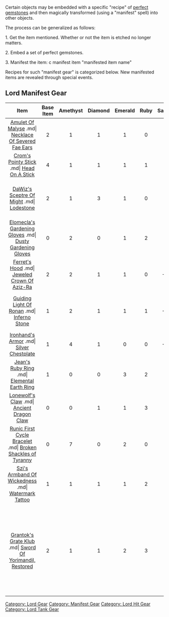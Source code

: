 Certain objects may be embedded with a specific "recipe" of [ perfect
gemstones](Perfect_Gemstones.md "wikilink") and then magically
transformed (using a "manifest" spell) into other objects.

The process can be generalized as follows:

1\. Get the item mentioned. Whether or not the item is etched no longer
matters.

2\. Embed a set of perfect gemstones.

3\. Manifest the item: c manifest item "manifested item name"

Recipes for such "manifest gear" is categorized below. New manifested
items are revealed through special events.

## Lord Manifest Gear

|                                                                   **Item**                                                                    | **Base Item** | **Amethyst** | **Diamond** | **Emerald** | **Ruby** | **Sapphire** | **AC** | **HR** |                                                                                               **DR**                                                                                               | **Notes** |
|:---------------------------------------------------------------------------------------------------------------------------------------------:|:-------------:|:------------:|:-----------:|:-----------:|:--------:|:------------:|:------:|:------:|:--------------------------------------------------------------------------------------------------------------------------------------------------------------------------------------------------:|:---------:|
|         [Amulet Of Malyse](Amulet_Of_Malyse "wikilink") .md\| [Necklace Of Severed Fae Ears](Necklace_Of_Severed_Fae_Ears "wikilink")         |       2       |      1       |      1      |      1      |    0     |      0       |   7    |   7    |                                                                          +2 Str, +2 Con +2/+2 hr/dr better than Necklace                                                                           |           |
|                   [Crom's Pointy Stick](Crom's_Pointy_Stick "wikilink") .md\| [Head On A Stick](Head_On_A_Stick "wikilink")                   |       4       |      1       |      1      |      1      |    1     |      0       |   35   |   35   |                                                                                               +5 Dex                                                                                               |           |
|                    [DaWiz's Sceptre Of Might](DaWiz's_Sceptre_Of_Might "wikilink") .md\| [Lodestone](Lodestone "wikilink")                    |       2       |      1       |      3      |      1      |    0     |     -30      |   0    |   0    |                                                                     -25 svs, +2 wis, +2 int -10ac better than lode, plus above                                                                     |           |
|    [Elomecla's Gardening Gloves](Elomecla's_Gardening_Gloves "wikilink") .md\| [Dusty Gardening Gloves](Dusty_Gardening_Gloves "wikilink")    |       0       |      2       |      0      |      1      |    2     |      0       |   0    |   0    |                                                                            +250 mana, +150 hp, -25 svs, +5 int, +5 wis                                                                             |           |
|                [Ferret's Hood](Ferret's_Hood "wikilink") .md\| [Jeweled Crown Of Aziz-Ra](Jeweled_Crown_Of_Aziz-Ra "wikilink")                |       2       |      2       |      1      |      1      |    0     |     -120     |   0    |   0    |                                                                                       -10 better than crown                                                                                        |           |
|                  [Guiding Light Of Ronan](Guiding_Light_Of_Ronan "wikilink") .md\| [Inferno Stone](Inferno_Stone "wikilink")                  |       1       |      2       |      1      |      1      |    1     |     -100     |   0    |   0    |                                                                       -50 svs, +detects same AC as Inferno Stone, plus above                                                                       |           |
|                    [Ironhand's Armor](Ironhand's_Armor "wikilink") .md\| [Silver Chestplate](Silver_Chestplate "wikilink")                    |       1       |      4       |      1      |      0      |    0     |     -130     |   0    |   0    |                                                                                +5 dex -10 ac better than Chestplate                                                                                |           |
|                 [Jean's Ruby Ring](Jean's_Ruby_Ring "wikilink") .md\| [Elemental Earth Ring](Elemental_Earth_Ring "wikilink")                 |       1       |      0       |      0      |      3      |    2     |     -50      |   0    |   0    |                                                                                  +2 dex -10 ac better than eeRing                                                                                  |           |
|                   [Lonewolf's Claw](Lonewolf's_Claw "wikilink") .md\| [Ancient Dragon Claw](Ancient_Dragon_Claw "wikilink")                   |       0       |      0       |      1      |      1      |    3     |      0       |   25   |   30   |                                                                                                                                                                                                    |           |
| [Runic First Cycle Bracelet](Runic_First_Cycle_Bracelet "wikilink") .md\| [Broken Shackles of Tyranny](Broken_Shackles_of_Tyranny "wikilink") |       0       |      7       |      0      |      2      |    0     |      0       |   9    |   9    |                                                                                  +3/+3 hr/dr better than Shackle                                                                                   |           |
|          [Szi's Armband Of Wickedness](Szi's_Armband_Of_Wickedness "wikilink") .md\| [Watermark Tattoo](Watermark_Tattoo "wikilink")          |       1       |      1       |      1      |      1      |    2     |      0       |   9    |   9    |                                                                                   +5/+1 hr/dr better than tattoo                                                                                   |           |
|                                                                                                                                               |               |              |             |             |          |              |        |        |                                                                                                                                                                                                    |           |
|    [Grantok's Grate Klub](Grantok's_Grate_Klub "wikilink") .md\| [Sword Of Yorimandil, Restored](Sword_Of_Yorimandil,_Restored "wikilink")    |       2       |      1       |      1      |      2      |    3     |      0       |   22   |   42   | 2/2 better than [Sword Of Yorimandil, Restored](Sword_Of_Yorimandil,_Restored "wikilink") and [Chain Of Thorns](Chain_Of_Thorns "wikilink"). Maximum is 121 - 125?. 5% extra attack chance. .md\|- |           |

[Category: Lord Gear](Category:_Lord_Gear "wikilink") [Category:
Manifest Gear](Category:_Manifest_Gear "wikilink") [Category: Lord Hit
Gear](Category:_Lord_Hit_Gear "wikilink") [Category: Lord Tank
Gear](Category:_Lord_Tank_Gear "wikilink")
